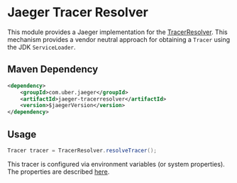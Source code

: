 # Jaeger Tracer Resolver

This module provides a Jaeger implementation for the [TracerResolver](https://github.com/opentracing-contrib/java-tracerresolver). This mechanism provides a vendor neutral approach for obtaining a `Tracer` using the JDK
`ServiceLoader`.


## Maven Dependency
```xml
<dependency>
    <groupId>com.uber.jaeger</groupId>
    <artifactId>jaeger-tracerresolver</artifactId>
    <version>$jaegerVersion</version>
</dependency>
```

## Usage

```java
Tracer tracer = TracerResolver.resolveTracer();
```

This tracer is configured via environment variables (or system properties). The properties are
described [here](../jaeger-core/README.md).